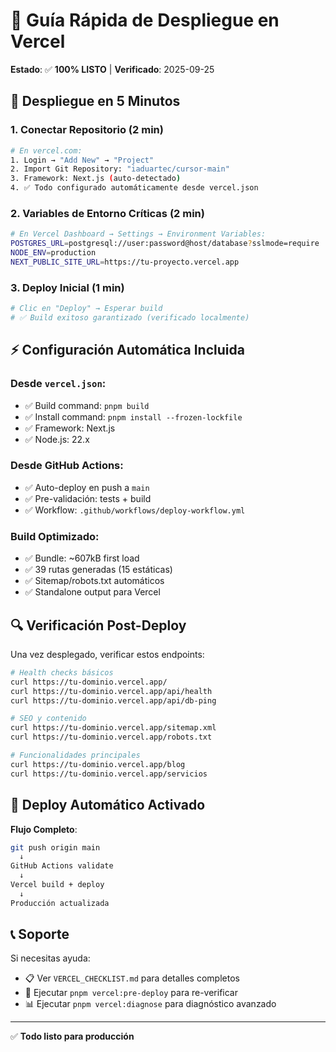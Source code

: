 # 🚀 Guía Rápida de Despliegue en Vercel

**Estado**: ✅ **100% LISTO** | **Verificado**: 2025-09-25

## 🎯 Despliegue en 5 Minutos

### 1. Conectar Repositorio (2 min)
```bash
# En vercel.com:
1. Login → "Add New" → "Project"
2. Import Git Repository: "iaduartec/cursor-main"  
3. Framework: Next.js (auto-detectado)
4. ✅ Todo configurado automáticamente desde vercel.json
```

### 2. Variables de Entorno Críticas (2 min)
```bash
# En Vercel Dashboard → Settings → Environment Variables:
POSTGRES_URL=postgresql://user:password@host/database?sslmode=require
NODE_ENV=production
NEXT_PUBLIC_SITE_URL=https://tu-proyecto.vercel.app
```

### 3. Deploy Inicial (1 min)
```bash
# Clic en "Deploy" → Esperar build
# ✅ Build exitoso garantizado (verificado localmente)
```

## ⚡ Configuración Automática Incluida

### Desde `vercel.json`:
- ✅ Build command: `pnpm build`
- ✅ Install command: `pnpm install --frozen-lockfile`
- ✅ Framework: Next.js
- ✅ Node.js: 22.x

### Desde GitHub Actions:
- ✅ Auto-deploy en push a `main`
- ✅ Pre-validación: tests + build
- ✅ Workflow: `.github/workflows/deploy-workflow.yml`

### Build Optimizado:
- ✅ Bundle: ~607kB first load
- ✅ 39 rutas generadas (15 estáticas)
- ✅ Sitemap/robots.txt automáticos
- ✅ Standalone output para Vercel

## 🔍 Verificación Post-Deploy

Una vez desplegado, verificar estos endpoints:

```bash
# Health checks básicos
curl https://tu-dominio.vercel.app/
curl https://tu-dominio.vercel.app/api/health
curl https://tu-dominio.vercel.app/api/db-ping

# SEO y contenido  
curl https://tu-dominio.vercel.app/sitemap.xml
curl https://tu-dominio.vercel.app/robots.txt

# Funcionalidades principales
curl https://tu-dominio.vercel.app/blog
curl https://tu-dominio.vercel.app/servicios
```

## 🎉 Deploy Automático Activado

**Flujo Completo**:
```bash
git push origin main
  ↓
GitHub Actions validate
  ↓  
Vercel build + deploy
  ↓
Producción actualizada
```

## 📞 Soporte

Si necesitas ayuda:
- 📋 Ver `VERCEL_CHECKLIST.md` para detalles completos
- 🔧 Ejecutar `pnpm vercel:pre-deploy` para re-verificar
- 📊 Ejecutar `pnpm vercel:diagnose` para diagnóstico avanzado

---
✅ **Todo listo para producción**
